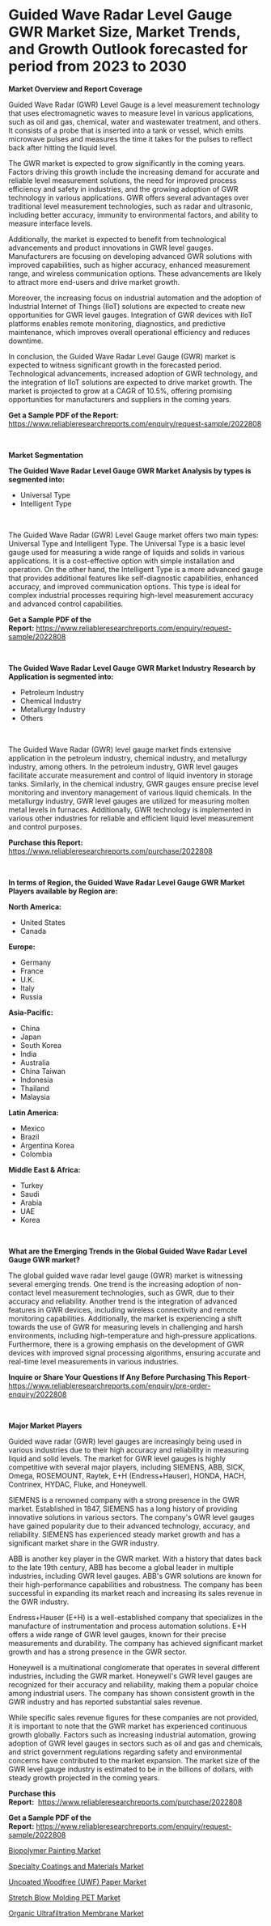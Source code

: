 <p><h1>Guided Wave Radar Level Gauge GWR Market Size, Market Trends, and Growth Outlook forecasted for period from 2023 to 2030</h1></p><p><strong>Market Overview and Report Coverage</strong></p>
<p><p>Guided Wave Radar (GWR) Level Gauge is a level measurement technology that uses electromagnetic waves to measure level in various applications, such as oil and gas, chemical, water and wastewater treatment, and others. It consists of a probe that is inserted into a tank or vessel, which emits microwave pulses and measures the time it takes for the pulses to reflect back after hitting the liquid level.</p><p>The GWR market is expected to grow significantly in the coming years. Factors driving this growth include the increasing demand for accurate and reliable level measurement solutions, the need for improved process efficiency and safety in industries, and the growing adoption of GWR technology in various applications. GWR offers several advantages over traditional level measurement technologies, such as radar and ultrasonic, including better accuracy, immunity to environmental factors, and ability to measure interface levels.</p><p>Additionally, the market is expected to benefit from technological advancements and product innovations in GWR level gauges. Manufacturers are focusing on developing advanced GWR solutions with improved capabilities, such as higher accuracy, enhanced measurement range, and wireless communication options. These advancements are likely to attract more end-users and drive market growth.</p><p>Moreover, the increasing focus on industrial automation and the adoption of Industrial Internet of Things (IIoT) solutions are expected to create new opportunities for GWR level gauges. Integration of GWR devices with IIoT platforms enables remote monitoring, diagnostics, and predictive maintenance, which improves overall operational efficiency and reduces downtime.</p><p>In conclusion, the Guided Wave Radar Level Gauge (GWR) market is expected to witness significant growth in the forecasted period. Technological advancements, increased adoption of GWR technology, and the integration of IIoT solutions are expected to drive market growth. The market is projected to grow at a CAGR of 10.5%, offering promising opportunities for manufacturers and suppliers in the coming years.</p></p>
<p><strong>Get a Sample PDF of the Report:</strong> <a href="https://www.reliableresearchreports.com/enquiry/request-sample/2022808">https://www.reliableresearchreports.com/enquiry/request-sample/2022808</a></p>
<p>&nbsp;</p>
<p><strong>Market Segmentation</strong></p>
<p><strong>The Guided Wave Radar Level Gauge GWR Market Analysis by types is segmented into:</strong></p>
<p><ul><li>Universal Type</li><li>Intelligent Type</li></ul></p>
<p>&nbsp;</p>
<p><p>The Guided Wave Radar (GWR) Level Gauge market offers two main types: Universal Type and Intelligent Type. The Universal Type is a basic level gauge used for measuring a wide range of liquids and solids in various applications. It is a cost-effective option with simple installation and operation. On the other hand, the Intelligent Type is a more advanced gauge that provides additional features like self-diagnostic capabilities, enhanced accuracy, and improved communication options. This type is ideal for complex industrial processes requiring high-level measurement accuracy and advanced control capabilities.</p></p>
<p><strong>Get a Sample PDF of the Report:</strong>&nbsp;<a href="https://www.reliableresearchreports.com/enquiry/request-sample/2022808">https://www.reliableresearchreports.com/enquiry/request-sample/2022808</a></p>
<p>&nbsp;</p>
<p><strong>The Guided Wave Radar Level Gauge GWR Market Industry Research by Application is segmented into:</strong></p>
<p><ul><li>Petroleum Industry</li><li>Chemical Industry</li><li>Metallurgy Industry</li><li>Others</li></ul></p>
<p>&nbsp;</p>
<p><p>The Guided Wave Radar (GWR) level gauge market finds extensive application in the petroleum industry, chemical industry, and metallurgy industry, among others. In the petroleum industry, GWR level gauges facilitate accurate measurement and control of liquid inventory in storage tanks. Similarly, in the chemical industry, GWR gauges ensure precise level monitoring and inventory management of various liquid chemicals. In the metallurgy industry, GWR level gauges are utilized for measuring molten metal levels in furnaces. Additionally, GWR technology is implemented in various other industries for reliable and efficient liquid level measurement and control purposes.</p></p>
<p><strong>Purchase this Report:</strong>&nbsp; <a href="https://www.reliableresearchreports.com/purchase/2022808">https://www.reliableresearchreports.com/purchase/2022808</a></p>
<p>&nbsp;</p>
<p><strong>In terms of Region, the Guided Wave Radar Level Gauge GWR Market Players available by Region are:</strong></p>
<p>
    <p> <strong> North America: </strong>
        <ul>
            <li>United States</li>
            <li>Canada</li>
        </ul>
        </p> 
    <p> <strong> Europe: </strong>
        <ul>
            <li>Germany</li>
            <li>France</li>
            <li>U.K.</li>
            <li>Italy</li>
            <li>Russia</li>
        </ul>
        </p> 
    <p> <strong> Asia-Pacific: </strong>
        <ul>
            <li>China</li>
            <li>Japan</li>
            <li>South Korea</li>
            <li>India</li>
            <li>Australia</li>
            <li>China Taiwan</li>
            <li>Indonesia</li>
            <li>Thailand</li>
            <li>Malaysia</li>
        </ul>
        </p> 
    <p> <strong> Latin America: </strong>
        <ul>
            <li>Mexico</li>
            <li>Brazil</li>
            <li>Argentina Korea</li>
            <li>Colombia</li>
        </ul>
        </p> 
    <p> <strong> Middle East & Africa: </strong>
        <ul>
            <li>Turkey</li>
            <li>Saudi</li>
            <li>Arabia</li>
            <li>UAE</li>
            <li>Korea</li>
        </ul>
    </p>
    </p>
<p>&nbsp;</p>
<p><strong>What are the Emerging Trends in the Global Guided Wave Radar Level Gauge GWR market?</strong></p>
<p><p>The global guided wave radar level gauge (GWR) market is witnessing several emerging trends. One trend is the increasing adoption of non-contact level measurement technologies, such as GWR, due to their accuracy and reliability. Another trend is the integration of advanced features in GWR devices, including wireless connectivity and remote monitoring capabilities. Additionally, the market is experiencing a shift towards the use of GWR for measuring levels in challenging and harsh environments, including high-temperature and high-pressure applications. Furthermore, there is a growing emphasis on the development of GWR devices with improved signal processing algorithms, ensuring accurate and real-time level measurements in various industries.</p></p>
<p><strong>Inquire or Share Your Questions If Any Before Purchasing This Report</strong>- <a href="https://www.reliableresearchreports.com/enquiry/pre-order-enquiry/2022808">https://www.reliableresearchreports.com/enquiry/pre-order-enquiry/2022808</a></p>
<p>&nbsp;</p>
<p><strong>Major Market Players</strong></p>
<p><p>Guided wave radar (GWR) level gauges are increasingly being used in various industries due to their high accuracy and reliability in measuring liquid and solid levels. The market for GWR level gauges is highly competitive with several major players, including SIEMENS, ABB, SICK, Omega, ROSEMOUNT, Raytek, E+H (Endress+Hauser), HONDA, HACH, Contrinex, HYDAC, Fluke, and Honeywell.</p><p>SIEMENS is a renowned company with a strong presence in the GWR market. Established in 1847, SIEMENS has a long history of providing innovative solutions in various sectors. The company's GWR level gauges have gained popularity due to their advanced technology, accuracy, and reliability. SIEMENS has experienced steady market growth and has a significant market share in the GWR industry.</p><p>ABB is another key player in the GWR market. With a history that dates back to the late 19th century, ABB has become a global leader in multiple industries, including GWR level gauges. ABB's GWR solutions are known for their high-performance capabilities and robustness. The company has been successful in expanding its market reach and increasing its sales revenue in the GWR industry.</p><p>Endress+Hauser (E+H) is a well-established company that specializes in the manufacture of instrumentation and process automation solutions. E+H offers a wide range of GWR level gauges, known for their precise measurements and durability. The company has achieved significant market growth and has a strong presence in the GWR sector.</p><p>Honeywell is a multinational conglomerate that operates in several different industries, including the GWR market. Honeywell's GWR level gauges are recognized for their accuracy and reliability, making them a popular choice among industrial users. The company has shown consistent growth in the GWR industry and has reported substantial sales revenue.</p><p>While specific sales revenue figures for these companies are not provided, it is important to note that the GWR market has experienced continuous growth globally. Factors such as increasing industrial automation, growing adoption of GWR level gauges in sectors such as oil and gas and chemicals, and strict government regulations regarding safety and environmental concerns have contributed to the market expansion. The market size of the GWR level gauge industry is estimated to be in the billions of dollars, with steady growth projected in the coming years.</p></p>
<p><strong>Purchase this Report:</strong>&nbsp;&nbsp;<a href="https://www.reliableresearchreports.com/purchase/2022808">https://www.reliableresearchreports.com/purchase/2022808</a></p>
<p></p>
<p><strong>Get a Sample PDF of the Report:</strong>&nbsp;<a href="https://www.reliableresearchreports.com/enquiry/request-sample/2022808">https://www.reliableresearchreports.com/enquiry/request-sample/2022808</a></p>
<p><p><a href="https://medium.com/@joycelucas56/biopolymer-painting-market-research-report-its-history-and-forecast-2023-to-2030-7bae8cf4b65b">Biopolymer Painting Market</a></p><p><a href="https://medium.com/@emilywest91/specialty-coatings-and-materials-market-outlook-industry-overview-and-forecast-2023-to-2030-6db2db87a652">Specialty Coatings and Materials Market</a></p><p><a href="https://medium.com/@lindabrewer15/uncoated-woodfree-uwf-paper-market-size-cagr-trends-2024-2030-e47cc991885d">Uncoated Woodfree (UWF) Paper Market</a></p><p><a href="https://medium.com/@laurenbrown1918/analyzing-stretch-blow-molding-pet-market-global-industry-perspective-and-forecast-2023-to-2030-89e81bd1fd26">Stretch Blow Molding PET Market</a></p><p><a href="https://medium.com/@margaretlee84/organic-ultrafiltration-membrane-market-size-market-outlook-and-market-forecast-2023-to-2030-082598bbe644">Organic Ultrafiltration Membrane Market</a></p></p>